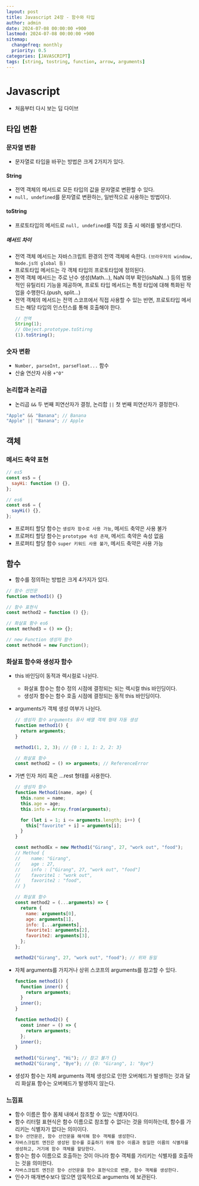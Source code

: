 ```yaml
---
layout: post
title: Javascript 24장 - 함수와 타입
author: admin
date: 2024-07-08 00:00:00 +900
lastmod: 2024-07-08 00:00:00 +900
sitemap:
  changefreq: monthly
  priority: 0.5
categories: [JAVASCRIPT]
tags: [string, tostring, function, arrow, arguments]
---
```


# Javascript

- 처음부터 다시 보는 딥 다이브

## 타입 변환

### 문자열 변환

- 문자열로 타입을 바꾸는 방법은 크게 2가지가 있다.

#### String

- 전역 객체의 메서드로 모든 타입의 값을 문자열로 변환할 수 있다.
- `null, undefined`를 문자열로 변환하는, 일반적으로 사용하는 방법이다.

#### toString

- 프로토타입의 메서드로 `null, undefined`를 직접 호출 시 에러를 발생시킨다.

##### 메서드 차이

- 전역 객체 메서드는 자바스크립트 환경의 전역 객체에 속한다. `(브라우저의 window, Node.js의 global 등)`
- 프로토타입 메서드는 각 객체 타입의 프로토타입에 정의된다.
- 전역 객체 메서드는 주로 난수 생성(Math...), NaN 여부 확인(isNaN...) 등의 범용적인 유틸리티 기능을 제공하며, 프로토 타입 메서드는 특정 타입에 대해 특화된 작업을 수행한다.(push, split...)
- 전역 객체의 메서드는 전역 스코프에서 직접 사용할 수 있는 반면, 프로토타입 메서드는 해당 타입의 인스턴스를 통해 호출해야 한다.
  ```jsx
  // 전역
  String(1);
  // Obeject.prototype.toStirng
  (1).toString();
  ```

### 숫자 변환

- `Number, parseInt, parseFloat...` 함수
- 산술 연산자 사용 `+"0"`

### 논리합과 논리곱

- 논리곱 `&&` 두 번째 피연산자가 결정, 논리합 `||` 첫 번째 피연산자가 결정한다.

```jsx
"Apple" && "Banana"; // Banana
"Apple" || "Banana"; // Apple
```

## 객체

### 메서드 축약 표현

```jsx
// es5
const es5 = {
  sayHi: function () {},
};

// es6
const es6 = {
  sayHi() {},
};
```

- 프로퍼티 할당 함수는 `생성자 함수로 사용 가능`, 메서드 축약은 사용 불가
- 프로퍼티 할당 함수는 `prototype 속성 존재`, 메서드 축약은 속성 없음
- 프로퍼티 할당 함수 `super 키워드 사용 불가`, 메서드 축약은 사용 가능

## 함수

- 함수를 정의하는 방법은 크게 4가지가 있다.

```jsx
// 함수 선언문
function method1() {}

// 함수 표현식
const method2 = function () {};

// 화살표 함수 es6
const method3 = () => {};

// new Function 생성자 함수
const method4 = new Function();
```

### 화살표 함수와 생성자 함수

- this 바인딩이 동적과 렉시컬로 나뉜다.
  - 화살표 함수는 함수 정의 시점에 결정되는 되는 렉시컬 this 바인딩이다.
  - 생성자 함수는 함수 호출 시점에 결정되는 동적 this 바인딩이다.
- arguments가 객체 생성 여부가 나뉜다.

  ```jsx
  // 생성자 함수 arguments 유사 배열 객체 형태 자동 생성
  function method1() {
    return arguments;
  }

  method1(1, 2, 3); // {0 : 1, 1: 2, 2: 3}

  // 화살표 함수
  const method2 = () => arguments; // ReferenceError
  ```

- 가변 인자 처리 혹은 ...rest 형태를 사용한다.

  ```jsx
  // 생성자 함수
  function Method1(name, age) {
    this.name = name;
    this.age = age;
    this.info = Array.from(arguments);

    for (let i = 1; i <= arguments.length; i++) {
      this["favorite" + i] = arguments[i];
    }
  }

  const methodEx = new Method1("Girang", 27, "work out", "food");
  // Method {
  //    name: "Girang",
  //    age : 27,
  //    info : ["Girang", 27, "work out", "food"]
  //    favorite1 : "work out",
  //    favorite2 : "food",
  // }

  // 화살표 함수
  const method2 = (...arguments) => {
    return {
      name: arguments[0],
      age: arguments[1],
      info: [...arguments],
      favorite1: arguments[2],
      favorite2: arguments[3],
    };
  };

  method2("Girang", 27, "work out", "food"); // 위와 동일
  ```

- 자체 arguments를 가지거나 상위 스코프의 arguments를 참고할 수 있다.

  ```jsx
  function method1() {
    function inner() {
      return arguments;
    }
    inner();
  }

  function method2() {
    const inner = () => {
      return arguments;
    };
    inner();
  }

  method1("Girang", "Hi"); // 참고 불가 {}
  method2("Girang", "Bye"); // {0: "Girang", 1: "Bye"}
  ```

- 생성자 함수는 자체 arguments 객체 생성으로 인한 오버헤드가 발생하는 것과 달리 화살표 함수는 오버헤드가 발생하지 않는다.

### 느낌표

- 함수 이름은 함수 몸체 내에서 참조할 수 있는 식별자이다.
- 함수 리터럴 표현식은 함수 이름으로 참조할 수 없다는 것을 의미하는데, 함수를 가리키는 식별자가 없다는 의미이다.
- `함수 선언문은, 함수 선언문을 해석해 함수 객체를 생성한다.`
- `자바스크립트 엔진은 생성된 함수를 호출하기 위해 함수 이름과 동일한 이름의 식별자를 생성하고, 거기에 함수 객체를 할당한다.`
- 함수는 함수 이름으로 호출하는 것이 아니라 함수 객체를 가리키는 식별자를 호출하는 것을 의미한다.
- `자바스크립트 엔진은 함수 선언문을 함수 표현식으로 변환, 함수 객체를 생성한다.`
- 인수가 매개변수보다 많으면 암묵적으로 arguments 에 보관된다.
